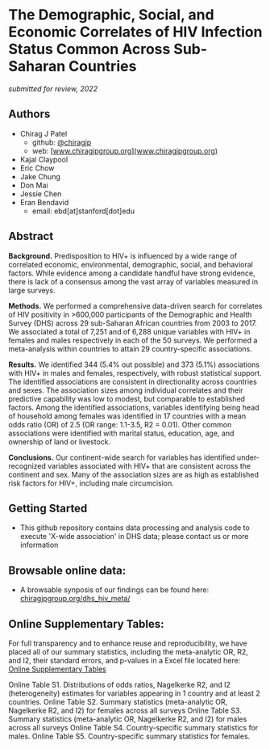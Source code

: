 # The Demographic, Social, and Economic Correlates of HIV Infection Status Common Across Sub-Saharan Countries

*submitted for review, 2022*

## Authors 
- Chirag J Patel
    + github: [\@chiragjp](http://github.com/chiragjp)
    + web: [www.chiragjpgroup.org](www.chiragjpgroup.org)
- Kajal Claypool
- Eric Chow
- Jake Chung
- Don Mai
- Jessie Chen
- Eran Bendavid
    + email: ebd[at]stanford[dot]edu

## Abstract

**Background.** Predisposition to HIV+ is influenced by a wide range of correlated economic, environmental, demographic, social, and behavioral factors. While evidence among a candidate handful have strong evidence, there is lack of a consensus among the vast array of variables measured in large surveys.

**Methods.** We performed a comprehensive data-driven search for correlates of HIV positivity in >600,000 participants of the Demographic and Health Survey (DHS) across 29 sub-Saharan African countries from 2003 to 2017. We associated a total of 7,251 and of 6,288 unique variables with HIV+ in females and males respectively in each of the 50 surveys. We performed a meta-analysis within countries to attain 29 country-specific associations. 

**Results.** We identified 344 (5.4% out possible) and 373 (5.1%) associations with HIV+ in males and females, respectively, with robust statistical support. The identified associations are consistent in directionality across countries and sexes. The association sizes among individual correlates and their predictive capability was low to modest, but comparable to established factors. Among the identified associations, variables identifying being head of household among females was identified in 17 countries with a mean odds ratio (OR) of 2.5 (OR range: 1.1-3.5, R2 = 0.01). Other common associations were identified with marital status, education, age, and ownership of land or livestock.

**Conclusions.** Our continent-wide search for variables has identified under-recognized variables associated with HIV+ that are consistent across the continent and sex. Many of the association sizes are as high as established risk factors for HIV+, including male circumcision. 



## Getting Started
- This github repository contains data processing and analysis code to execute 'X-wide association' in DHS data; please contact us or more information

## Browsable online data:
- A browsable synposis of our findings can be found here: <a href='https://www.chiragjpgroup.org/dhs_hiv_meta/'>chiragjpgroup.org/dhs_hiv_meta/</a> 

## Online Supplementary Tables:
For full transparency and to enhance reuse and reproducibility, we have placed all of our summary statistics, including the meta-analytic OR, R2, and I2, their standard errors, and p-values in a Excel file located here: <a href="https://github.com/chiragjp/dhs_hiv_meta/blob/master/meta_data/Online%20Supplementary%20Tables.xlsx?raw=true">Online Supplementary Tables</a>

Online Table S1. Distributions of odds ratios, Nagelkerke R2, and I2 (heterogeneity) estimates for variables appearing in 1 country and at least 2 countries.
Online Table S2. Summary statistics (meta-analytic OR, Nagelkerke R2, and I2) for females across all surveys
Online Table S3. Summary statistics (meta-analytic OR, Nagelkerke R2, and I2) for males across all surveys
Online Table S4. Country-specific summary statistics for males.
Online Table S5. Country-specific summary statistics for females.



